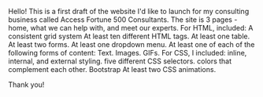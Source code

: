 Hello! This is a first draft of the website I'd like to launch for my consulting business called Access Fortune 500 Consultants.
The site is 3 pages - home, what we can help with, and meet our experts.
For HTML, included: 
A consistent grid system 
At least ten different HTML tags.
At least one table.
At least two forms.
At least one dropdown menu.
At least one of each of the following forms of content: 
Text.
Images.
GIFs.
For CSS, I included:
inline, internal, and external styling.
five different CSS selectors.
colors that complement each other.
Bootstrap
At least two CSS animations.

Thank you! 